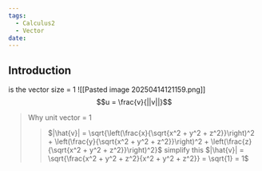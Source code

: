```yaml
---
tags:
  - Calculus2
  - Vector
date:
---
```

## Introduction 
is the vector size = 1
![[Pasted image 20250414121159.png]]
$$u = \frac{v}{||v||}$$
> Why unit vector = 1
>> $|\hat{v}| = \sqrt{\left(\frac{x}{\sqrt{x^2 + y^2 + z^2}}\right)^2 + \left(\frac{y}{\sqrt{x^2 + y^2 + z^2}}\right)^2 + \left(\frac{z}{\sqrt{x^2 + y^2 + z^2}}\right)^2}$
>> simplify this
>> $|\hat{v}| = \sqrt{\frac{x^2 + y^2 + z^2}{x^2 + y^2 + z^2}} = \sqrt{1} = 1$
>> 